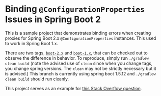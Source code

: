 # Binding `@ConfigurationProperties` Issues in Spring Boot 2

This is a sample project that demonstrates binding errors when creating proxies for Spring Boot 2.x
`@ConfigurationProperties` instances. This used to work in Spring Boot 1.x.

There are two tags, [`boot-2.x`](../../tree/boot-2.x) and [`boot-1.x`](../../tree/boot-1.x), that can be checked
out to observe the difference in behavior. To reproduce, simply run `./gradlew clean build` (note the advised
use of `clean` since when you change tags, you change spring versions. The `clean` may not be strictly necessary
but it is advised.) This branch is currently using spring boot 1.5.12 and `./gradlew clean build` should run
cleanly.

This project serves as an example for [this Stack Overflow question](https://stackoverflow.com/q/51505685/8720).
